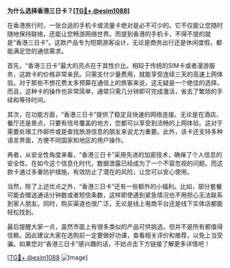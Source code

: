 **为什么选择香港三日卡？[[TG💪+ @esim1088](https://t.me/s/esim1088)]**

在香港旅行时，一张合适的手机卡或流量卡绝对是必不可少的。它不仅能让您随时随地保持联络，还能让您畅游网络世界。而提到香港的手机卡，不得不提的就是“香港三日卡”。这款产品专为短期游客设计，无论是商务出行还是休闲度假，都能满足您的通信需求。

首先，“香港三日卡”最大的亮点在于其性价比。相较于传统的SIM卡或者漫游服务，这款卡的价格非常亲民。只需支付少量费用，就能享受连续三天的高速上网体验。对于那些不想花费太多预算在通信上的旅客来说，这无疑是一个绝佳的选择。而且，这种卡的操作也非常简单，通常只需几分钟即可完成激活，省去了繁琐的手续和等待时间。

其次，在功能方面，“香港三日卡”提供了稳定且快速的网络连接。无论是在酒店、餐厅还是景点，只要有信号覆盖的地方，您都可以享受到流畅的上网体验。这对于需要处理工作邮件或是查找旅游信息的朋友来说尤为重要。此外，该卡还支持多种语言界面，方便不同国家和地区的用户操作。

再者，从安全性角度来看，“香港三日卡”采用先进的加密技术，确保了个人信息的安全性。在如今这个信息化时代，数据泄露已经成为了一个不容忽视的问题。而这款卡通过多重防护措施，有效防止了潜在的风险，让您可以安心使用。

当然，除了上述优点之外，“香港三日卡”还有一些额外的小福利。比如，部分套餐可能会赠送通话分钟数或者短信条数，这样即使遇到紧急情况也不用担心无法联系到家人朋友。同时，购买渠道也很广泛，无论是线上电商平台还是线下实体店都能轻松找到。

最后提醒大家一点，虽然市面上有很多类似的产品可供挑选，但并不是所有都值得信赖。因此建议大家在选购前一定要做好功课，查看相关评价和推荐，以免上当受骗。如果您对“香港三日卡”感兴趣的话，不妨点击下方链接了解更多详情吧！

[[TG💪+ @esim1088](https://t.me/s/esim1088) ![Image](https://i.postimg.cc/4NQfJmqS/Snipaste-2025-05-13-00-14-12.png)]